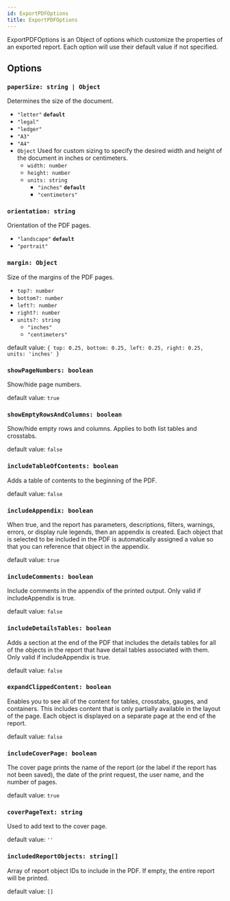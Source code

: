 ```yaml
---
id: ExportPDFOptions
title: ExportPDFOptions
---
```


ExportPDFOptions is an Object of options which customize the properties of an exported report. Each option will
use their default value if not specified.

## Options

### `paperSize: string | Object`
Determines the size of the document. 
  - `"letter"` <b>`default`</b>
  - `"legal"`
  - `"ledger"`
  - `"A3"`
  - `"A4"`
  - `Object` Used for custom sizing to specify the desired width and height of the document in inches or centimeters.
    - `width: number` 
    - `height: number` 
    - `units: string`
        - `"inches"` <b>`default`</b>
        - `"centimeters"`

### `orientation: string` 
Orientation of the PDF pages.
  - `"landscape"` <b>`default`</b>
  - `"portrait"`
### `margin: Object` 
Size of the margins of the PDF pages.
  - `top?: number` 
  - `bottom?: number`
  - `left?: number`
  - `right?: number`
  - `units?: string`
    - `"inches"`
    - `"centimeters"`

default value: `{ top: 0.25, bottom: 0.25, left: 0.25, right: 0.25, units: 'inches' }`
### `showPageNumbers: boolean` 
Show/hide page numbers.

default value: `true`
### `showEmptyRowsAndColumns: boolean` 
Show/hide empty rows and columns. Applies to both list tables and crosstabs.

default value: `false`
### `includeTableOfContents: boolean` 
Adds a table of contents to the beginning of the PDF.

default value: `false`
### `includeAppendix: boolean` 
When true, and the report has parameters, descriptions, filters, warnings, errors, or display rule legends, then an appendix is created. Each object that is selected to be included in the PDF is automatically assigned a value so that you can reference that object in the appendix.

default value: `true`
### `includeComments: boolean` 
Include comments in the appendix of the printed output. Only valid if includeAppendix is true.

default value: `false`
### `includeDetailsTables: boolean` 
Adds a section at the end of the PDF that includes the details tables for all of the objects in the report that have detail tables associated with them. Only valid if includeAppendix is true.

default value: `false`
### `expandClippedContent: boolean` 
Enables you to see all of the content for tables, crosstabs, gauges, and containers. This includes content that is only partially available in the layout of the page. Each object is displayed on a separate page at the end of the report.

default value: `false`
### `includeCoverPage: boolean` 
The cover page prints the name of the report (or the label if the report has not been saved), the date of the print request, the user name, and the number of pages.

default value: `true`
### `coverPageText: string` 
Used to add text to the cover page.

default value: `''`
### `includedReportObjects: string[]` 
Array of report object IDs to include in the PDF. If empty, the entire report will be printed.

default value: `[]`